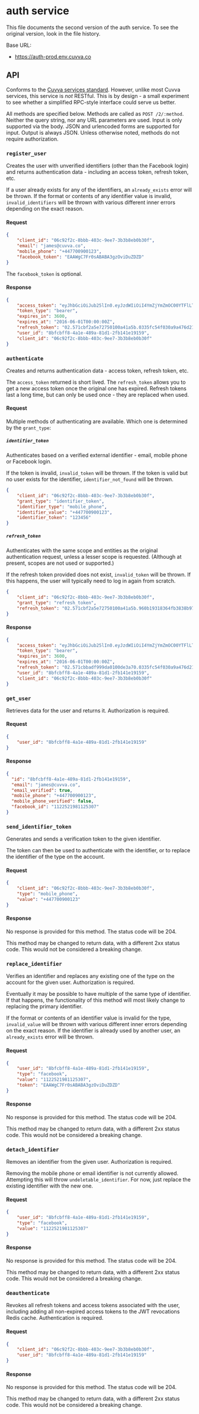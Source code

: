 # auth service

This file documents the second version of the auth service. To see the original
version, look in the file history.

Base URL:

- https://auth-prod.env.cuvva.co

## API

Conforms to the [Cuvva services standard][1]. However, unlike most Cuvva
services, this service is *not* RESTful. This is by design - a small experiment
to see whether a simplified RPC-style interface could serve us better.

All methods are specified below. Methods are called as `POST /2/:method`.
Neither the query string, nor any URL parameters are used. Input is only
supported via the body. JSON and urlencoded forms are supported for input.
Output is always JSON. Unless otherwise noted, methods do not require
authorization.

### `register_user`

Creates the user with unverified identifiers (other than the Facebook login) and
returns authentication data - including an access token, refresh token, etc.

If a user already exists for any of the identifiers, an `already_exists` error
will be thrown. If the format or contents of any identifier value is invalid,
`invalid_identifiers` will be thrown with various different inner errors
depending on the exact reason.

#### Request

```json
{
	"client_id": "06c92f2c-8bbb-403c-9ee7-3b3b8eb0b30f",
	"email": "james@cuvva.co",
	"mobile_phone": "+447700900123",
	"facebook_token": "EAAWgC7Fr0sABABA3gzOviDuZDZD"
}
```

The `facebook_token` is optional.

#### Response

```json
{
	"access_token": "eyJhbGciOiJub25lIn0.eyJzdWIiOiI4YmZjYmZmOC00YTFlLTQ4OWEtODFkMS0yZmIxNDFlMTkxNTkiLCJhdWQiOiIwNmM5MmYyYy04YmJiLTQwM2MtOWVlNy0zYjNiOGViMGIzMGYifQ.",
	"token_type": "bearer",
	"expires_in": 3600,
	"expires_at": "2016-06-01T00:00:00Z",
	"refresh_token": "02.571cbf2a5e72750100a41a5b.0335fc54f030a9a476d210854f4cb1f5def99f64ea063b806fde65563feb0c86",
	"user_id": "8bfcbff8-4a1e-489a-81d1-2fb141e19159",
	"client_id": "06c92f2c-8bbb-403c-9ee7-3b3b8eb0b30f"
}
```

### `authenticate`

Creates and returns authentication data - access token, refresh token, etc.

The `access_token` returned is short lived. The `refresh_token` allows you to
get a new access token once the original one has expired. Refresh tokens last a
long time, but can only be used once - they are replaced when used.

#### Request

Multiple methods of authenticating are available. Which one is determined by the
`grant_type`:

##### `identifier_token`

Authenticates based on a verified external identifier - email, mobile phone or
Facebook login.

If the token is invalid, `invalid_token` will be thrown. If the token is valid
but no user exists for the identifier, `identifier_not_found` will be thrown.

```json
{
	"client_id": "06c92f2c-8bbb-403c-9ee7-3b3b8eb0b30f",
	"grant_type": "identifier_token",
	"identifier_type": "mobile_phone",
	"identifier_value": "+447700900123",
	"identifier_token": "123456"
}
```

##### `refresh_token`

Authenticates with the same scope and entities as the original authentication
request, unless a lesser scope is requested. (Although at present, scopes are
not used or supported.)

If the refresh token provided does not exist, `invalid_token` will be thrown.
If this happens, the user will typically need to log in again from scratch.

```json
{
	"client_id": "06c92f2c-8bbb-403c-9ee7-3b3b8eb0b30f",
	"grant_type": "refresh_token",
	"refresh_token": "02.571cbf2a5e72750100a41a5b.960b19318364fb3838b97695b27c36287fbd02d677131dfd41261f7d1bd3a62c"
}
```

#### Response

```json
{
	"access_token": "eyJhbGciOiJub25lIn0.eyJzdWIiOiI4YmZjYmZmOC00YTFlLTQ4OWEtODFkMS0yZmIxNDFlMTkxNTkiLCJhdWQiOiIwNmM5MmYyYy04YmJiLTQwM2MtOWVlNy0zYjNiOGViMGIzMGYifQ.",
	"token_type": "bearer",
	"expires_in": 3600,
	"expires_at": "2016-06-01T00:00:00Z",
	"refresh_token": "02.571cbbadf999da0100de3a70.0335fc54f030a9a476d210854f4cb1f5def99f64ea063b806fde65563feb0c86",
	"user_id": "8bfcbff8-4a1e-489a-81d1-2fb141e19159",
	"client_id": "06c92f2c-8bbb-403c-9ee7-3b3b8eb0b30f"
}
```

### `get_user`

Retrieves data for the user and returns it. Authorization is required.

#### Request

```json
{
	"user_id": "8bfcbff8-4a1e-489a-81d1-2fb141e19159"
}
```

#### Response

```json
{
  "id": "8bfcbff8-4a1e-489a-81d1-2fb141e19159",
  "email": "james@cuvva.co",
  "email_verified": true,
  "mobile_phone": "+447700900123",
  "mobile_phone_verified": false,
  "facebook_id": "1122521981125307"
}
```

### `send_identifier_token`

Generates and sends a verification token to the given identifier.

The token can then be used to authenticate with the identifier, or to replace
the identifier of the type on the account.

#### Request

```json
{
	"client_id": "06c92f2c-8bbb-403c-9ee7-3b3b8eb0b30f",
	"type": "mobile_phone",
	"value": "+447700900123"
}
```

#### Response

No response is provided for this method. The status code will be 204.

This method may be changed to return data, with a different 2xx status code.
This would not be considered a breaking change.

### `replace_identifier`

Verifies an identifier and replaces any existing one of the type on the account
for the given user. Authorization is required.

Eventually it may be possible to have multiple of the same type of identifier.
If that happens, the functionality of this method will most likely change to
replacing the primary identifier.

If the format or contents of an identifier value is invalid for the type,
`invalid_value` will be thrown with various different inner errors depending on
the exact reason. If the identifier is already used by another user, an
`already_exists` error will be thrown.

#### Request

```json
{
	"user_id": "8bfcbff8-4a1e-489a-81d1-2fb141e19159",
	"type": "facebook",
	"value": "1122521981125307",
	"token": "EAAWgC7Fr0sABABA3gzOviDuZDZD"
}
```

#### Response

No response is provided for this method. The status code will be 204.

This method may be changed to return data, with a different 2xx status code.
This would not be considered a breaking change.

### `detach_identifier`

Removes an identifier from the given user. Authorization is required.

Removing the mobile phone or email identifier is not currently allowed.
Attempting this will throw `undeletable_identifier`. For now, just replace the
existing identifier with the new one.

#### Request

```json
{
	"user_id": "8bfcbff8-4a1e-489a-81d1-2fb141e19159",
	"type": "facebook",
	"value": "1122521981125307"
}
```

#### Response

No response is provided for this method. The status code will be 204.

This method may be changed to return data, with a different 2xx status code.
This would not be considered a breaking change.

### `deauthenticate`

Revokes all refresh tokens and access tokens associated with the user, including
adding all non-expired access tokens to the JWT revocations Redis cache.
Authentication is required.

#### Request

```json
{
	"client_id": "06c92f2c-8bbb-403c-9ee7-3b3b8eb0b30f",
	"user_id": "8bfcbff8-4a1e-489a-81d1-2fb141e19159"
}
```

#### Response

No response is provided for this method. The status code will be 204.

This method may be changed to return data, with a different 2xx status code.
This would not be considered a breaking change.

[1]: https://github.com/cuvva/standards/blob/master/services.md
